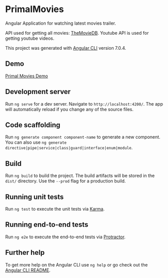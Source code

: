 # PrimalMovies

Angular Application for watching latest movies trailer.

API used for getting all movies: [TheMovieDB](https://www.themoviedb.org/).
Youtube API is used for getting youtube videos.

This project was generated with [Angular CLI](https://github.com/angular/angular-cli) version 7.0.4.

## Demo

[Primal Movies Demo](https://master.d1mm04kz53ce7o.amplifyapp.com)

## Development server

Run `ng serve` for a dev server. Navigate to `http://localhost:4200/`. The app will automatically reload if you change any of the source files.

## Code scaffolding

Run `ng generate component component-name` to generate a new component. You can also use `ng generate directive|pipe|service|class|guard|interface|enum|module`.

## Build

Run `ng build` to build the project. The build artifacts will be stored in the `dist/` directory. Use the `--prod` flag for a production build.

## Running unit tests

Run `ng test` to execute the unit tests via [Karma](https://karma-runner.github.io).

## Running end-to-end tests

Run `ng e2e` to execute the end-to-end tests via [Protractor](http://www.protractortest.org/).

## Further help

To get more help on the Angular CLI use `ng help` or go check out the [Angular CLI README](https://github.com/angular/angular-cli/blob/master/README.md).
